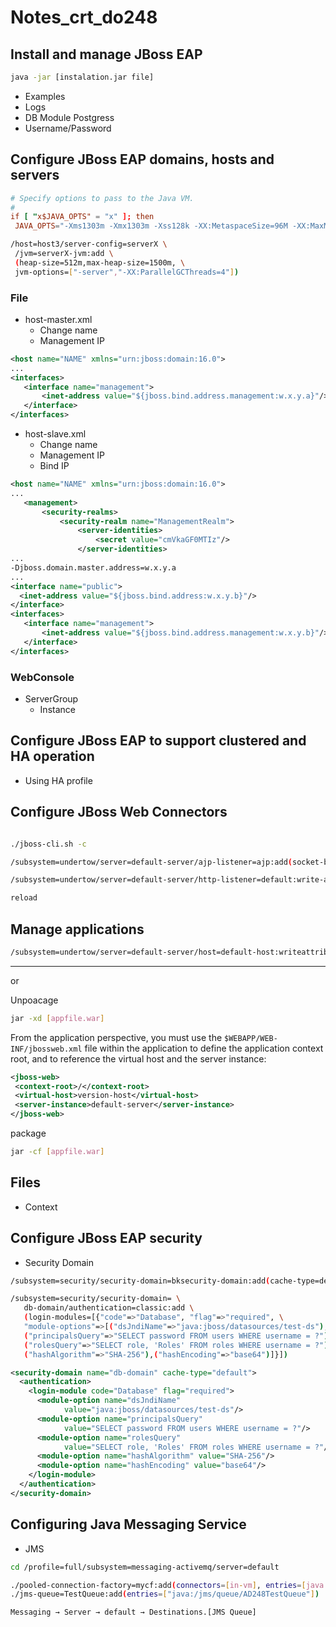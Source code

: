 # Notes_crt_do248

## Install and manage JBoss EAP

```sh
java -jar [instalation.jar file]
```

- Examples
- Logs
- DB Module Postgress
- Username/Password

## Configure JBoss EAP domains, hosts and servers

```conf
# Specify options to pass to the Java VM.
#
if [ "x$JAVA_OPTS" = "x" ]; then
 JAVA_OPTS="-Xms1303m -Xmx1303m -Xss128k -XX:MetaspaceSize=96M -XX:MaxMetaspaceSize=256m ..."
```

```sh
/host=host3/server-config=serverX \
 /jvm=serverX-jvm:add \
 (heap-size=512m,max-heap-size=1500m, \
 jvm-options=["-server","-XX:ParallelGCThreads=4"])
```

### File
- host-master.xml
  - Change name
  - Management IP
 
 ```xml
<host name="NAME" xmlns="urn:jboss:domain:16.0">
...
<interfaces>
    <interface name="management">
        <inet-address value="${jboss.bind.address.management:w.x.y.a}"/>
    </interface>
</interfaces>
 ```

- host-slave.xml
  - Change name
  - Management IP
  - Bind IP
 ```xml
<host name="NAME" xmlns="urn:jboss:domain:16.0">
...
    <management>
        <security-realms>
            <security-realm name="ManagementRealm">
                <server-identities>
                    <secret value="cmVkaGF0MTIz"/>
                </server-identities>
...
-Djboss.domain.master.address=w.x.y.a
...
<interface name="public">
   <inet-address value="${jboss.bind.address:w.x.y.b}"/>
</interface>
<interfaces>
    <interface name="management">
        <inet-address value="${jboss.bind.address.management:w.x.y.b}"/>
    </interface>
</interfaces>
 ```


### WebConsole
- ServerGroup
  - Instance

## Configure JBoss EAP to support clustered and HA operation
- Using HA  profile

## Configure JBoss Web Connectors

```sh

./jboss-cli.sh -c

/subsystem=undertow/server=default-server/ajp-listener=ajp:add(socket-binding=ajp)

/subsystem=undertow/server=default-server/http-listener=default:write-attribute(name=max-connections, value=200)

reload
```

## Manage applications


```sh
/subsystem=undertow/server=default-server/host=default-host:writeattribute(name=default-web-module,value=myapp.war ) 
```

---

or

Unpoacage

```sh
jar -xd [appfile.war]
```

From the application perspective, you must use the `$WEBAPP/WEB-INF/jbossweb.xml` file within the application to define the application context root, and to
reference the virtual host and the server instance:

```xml
<jboss-web>
 <context-root>/</context-root>
 <virtual-host>version-host</virtual-host>
 <server-instance>default-server</server-instance>
</jboss-web>
```

package

```sh
jar -cf [appfile.war]
```

## Files
- Context

## Configure JBoss EAP security
- Security Domain

```sh
/subsystem=security/security-domain=bksecurity-domain:add(cache-type=default)

/subsystem=security/security-domain= \
   db-domain/authentication=classic:add \
   (login-modules=[{"code"=>"Database", "flag"=>"required", \
   "module-options"=>[("dsJndiName"=>"java:jboss/datasources/test-ds"), \
   ("principalsQuery"=>"SELECT password FROM users WHERE username = ?"), \
   ("rolesQuery"=>"SELECT role, 'Roles' FROM roles WHERE username = ?"), \
   ("hashAlgorithm"=>"SHA-256"),("hashEncoding"=>"base64")]}])
```

```xml
<security-domain name="db-domain" cache-type="default"> 
  <authentication>
    <login-module code="Database" flag="required"> 
      <module-option name="dsJndiName" 
            value="java:jboss/datasources/test-ds"/>
      <module-option name="principalsQuery"
            value="SELECT password FROM users WHERE username = ?"/>
      <module-option name="rolesQuery"
            value="SELECT role, 'Roles' FROM roles WHERE username = ?"/>
      <module-option name="hashAlgorithm" value="SHA-256"/> 
      <module-option name="hashEncoding" value="base64"/> 
    </login-module>
  </authentication>
</security-domain>
```

## Configuring Java Messaging Service
- JMS

```sh
cd /profile=full/subsystem=messaging-activemq/​server=default

./pooled-connection-factory=mycf:add(connectors=[in-vm], entries=[java:/jms/MyCF])
./jms-queue=TestQueue:add(entries=["java:/jms/queue/AD248TestQueue"])

Messaging → Server → default → Destinations.[JMS Queue]
```

